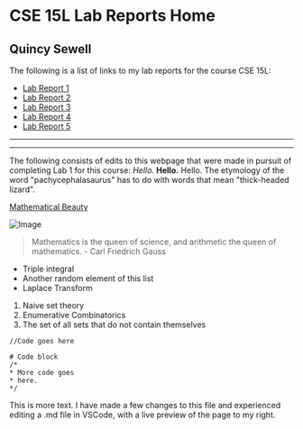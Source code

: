 # CSE 15L Lab Reports Home
## Quincy Sewell

The following is a list of links to my lab reports for the course CSE 15L:
* [Lab Report 1](https://qsewell.github.io/cse15l-lab-reports/lab-report-1-week-2.html)
* [Lab Report 2](https://qsewell.github.io/cse15l-lab-reports/lab-report-2-week-4.html)
* [Lab Report 3](https://qsewell.github.io/cse15l-lab-reports/lab-report-3-week-6.html)
* [Lab Report 4](https://qsewell.github.io/cse15l-lab-reports/lab-report-4-week-8.html)
* [Lab Report 5](https://qsewell.github.io/cse15l-lab-reports/lab-report-5-week-10.html)

---
***
The following consists of edits to this webpage that were made in pursuit of completing Lab 1 for this course:
*Hello.*
**Hello.**
Hello. The etymology of the word "pachycephalasaurus" has to do with words that mean "thick-headed lizard".

[Mathematical Beauty](https://en.wikipedia.org/wiki/Mathematical_beauty)

![Image](https://www.codingame.com/servlet/fileservlet?id=13848520651734)
> Mathematics is the queen of science, and arithmetic the queen of mathematics. - Carl Friedrich Gauss

* Triple integral
* Another random element of this list
* Laplace Transform

1. Naive set theory
2. Enumerative Combinatorics
3. The set of all sets that do not contain themselves

`//Code goes here`

```
# Code block
/*
* More code goes
* here.
*/
```

This is more text. I have made a few changes to this file and experienced editing a .md file in VSCode, with a live preview of the page to my right.




